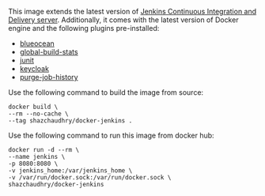 This image extends the latest version of [Jenkins Continuous Integration and Delivery server](https://hub.docker.com/r/jenkinsci/jenkins/). Additionally, it comes with the latest version of Docker engine and the following plugins pre-installed:
- [blueocean](https://wiki.jenkins-ci.org/display/JENKINS/Blue+Ocean+Plugin)
- [global-build-stats](https://wiki.jenkins-ci.org/display/JENKINS/Global+Build+Stats+Plugin)
- [junit](https://wiki.jenkins-ci.org/display/JENKINS/JUnit+Plugin)
- [keycloak](https://wiki.jenkins-ci.org/display/JENKINS/keycloak-plugin)
- [purge-job-history](https://wiki.jenkins-ci.org/display/JENKINS/Purge+Job+History+Plugin)

Use the following command to build the image from source:
```
docker build \
--rm --no-cache \
--tag shazchaudhry/docker-jenkins .
```

Use the following command to run this image from docker hub:
```
docker run -d --rm \
--name jenkins \
-p 8080:8080 \
-v jenkins_home:/var/jenkins_home \
-v /var/run/docker.sock:/var/run/docker.sock \
shazchaudhry/docker-jenkins
```
